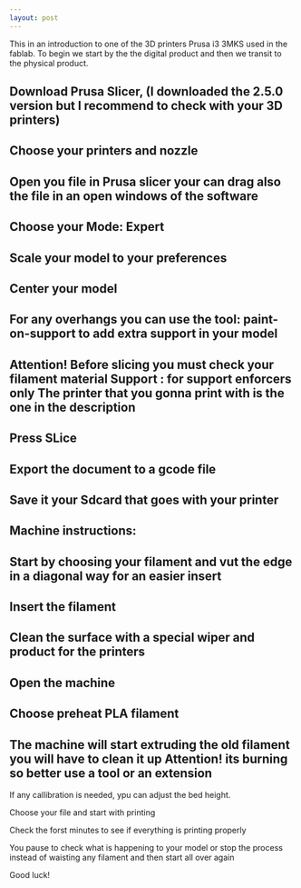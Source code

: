 ```yaml
---
layout: post
---
```

This in an introduction to one of the 3D printers Prusa i3 3MKS used in the fablab.
To begin we start by the the digital product and then we transit to the physical product.


Download Prusa Slicer, (I downloaded the 2.5.0 version but I recommend to check with your 3D printers)
---

Choose your printers and nozzle 
---

Open you file in Prusa slicer your can drag also the file in an open windows of the software
---

Choose your Mode: Expert
---

Scale your model to your preferences
---

Center your model
---

For any overhangs you can use the tool: paint-on-support to add extra support in your model
---

Attention! 
Before slicing you must check your filament material
Support : for support enforcers only
The printer that you gonna print with is the one in the description
---

Press SLice
---

Export the document to a gcode file
---

Save it your Sdcard that goes with your printer
---

Machine instructions:
----

Start by choosing your filament and vut the edge in a diagonal way for an easier insert
---

Insert the filament
---

Clean the surface with a special wiper and product for the printers
---

Open the machine
---

Choose preheat PLA filament
---

The machine will start extruding the old filament you will have to clean it up Attention! its burning so better use a tool or an extension
---

If any callibration is needed, ypu can adjust the bed height.
 

Choose your file and start with printing


Check the forst minutes to see if everything is printing properly


You pause to check what is happening to your model or stop the process instead of waisting any filament and then start all over again


Good luck!